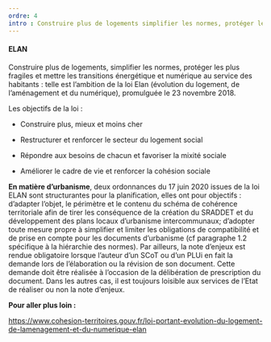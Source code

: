 ```yaml
---
ordre: 4
intro : Construire plus de logements simplifier les normes, protéger les plus fragiles et mettre les transitions énergétiques et numérique au service des habitants:telle est l'ambition de la loi Elan (évolution du logement, de l’aménagement et du numérique), promulguée le 23 novembre 2018.
---
```


#### ELAN

Construire plus de logements, simplifier les normes, protéger les plus fragiles et mettre les transitions énergétique et numérique au service des habitants : telle est l’ambition de la loi Elan (évolution du logement, de l’aménagement et du numérique), promulguée le 23 novembre 2018.

Les objectifs de la loi :

- Construire plus, mieux et moins cher
 	
- Restructurer et renforcer le secteur du logement social
 	
- Répondre aux besoins de chacun et favoriser la mixité sociale
 	
- Améliorer le cadre de vie et renforcer la cohésion sociale


**En matière d’urbanisme**, deux ordonnances du 17 juin 2020 issues de la loi ELAN sont structurantes pour la planification, elles ont pour objectifs :
d’adapter l’objet, le périmètre et le contenu du schéma de cohérence territoriale afin de tirer les conséquence de la création du SRADDET et du développement des plans locaux d’urbanisme intercommunaux;
d’adopter toute mesure propre à simplifier et limiter les obligations de compatibilité et de prise en compte pour les documents d’urbanisme (cf paragraphe 1.2 spécifique à la hiérarchie des normes).
Par ailleurs, la note d’enjeux est rendue obligatoire lorsque l’auteur d’un SCoT ou d’un PLUi en fait la demande lors de l’élaboration ou la révision de son document. Cette demande doit être réalisée à l’occasion de la délibération de prescription du document. Dans les autres cas, il est toujours loisible aux services de l’Etat de réaliser ou non la note d’enjeux.

**Pour aller plus loin :**

https://www.cohesion-territoires.gouv.fr/loi-portant-evolution-du-logement-de-lamenagement-et-du-numerique-elan
